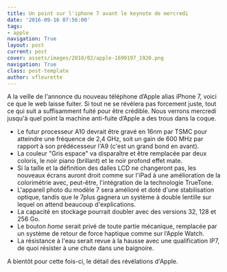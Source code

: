 ```yaml
---
title: Un point sur l'iphone 7 avant le keynote de mercredi
date: '2016-09-16 07:56:00'
tags:
- apple
navigation: True
layout: post
current: post
cover: assets/images/2018/02/apple-1699197_1920.png
navigation: True
class: post-template
author: vfleurette
---
```


A la veille de l'annonce du nouveau téléphone d’Apple alias iPhone 7, voici ce que le web laisse fuiter. Si tout ne se révélera pas forcement juste, tout ce qui suit a suffisamment fuité pour être crédible. 
Nous verrons mercredi jusqu'à quel point la machine anti-fuite d’Apple a des trous dans la coque.

+ Le futur processeur A10 devrait être gravé en 16nm par TSMC pour atteindre une fréquence de 2,4 GHz, soit un gain de 600 MHz par rapport à son prédécesseur l'A9 (c'est un grand bond en avant).
+ La couleur "Gris espace" va disparaître et être remplacée par deux coloris, le noir piano (brillant) et le noir profond effet mate.
+ Si la taille et la définition des dalles LCD ne changeront pas, les nouveaux écrans auront droit comme sur l'iPad à une amélioration de la colorimétrie avec, peut-être, l'intégration de la technologie TrueTone.
+ L'appareil photo du modèle 7 sera amélioré et doté d'une stabilisation optique, tandis que le 7plus gagnera un système à double lentille sur lequel on attend beaucoup d'explications.
+ La capacité en stockage pourrait doubler avec des versions 32, 128 et 256 Go.
+ Le bouton *home* serait privé de toute partie mécanique, remplacée par un système de retour de force haptique comme sur l’Apple Watch.
+ La résistance à l'eau serait revue à la hausse avec une qualification IP7, de quoi résister à une chute dans une baignoire.
  

A bientôt pour cette fois-ci, le détail des révélations d'Apple.